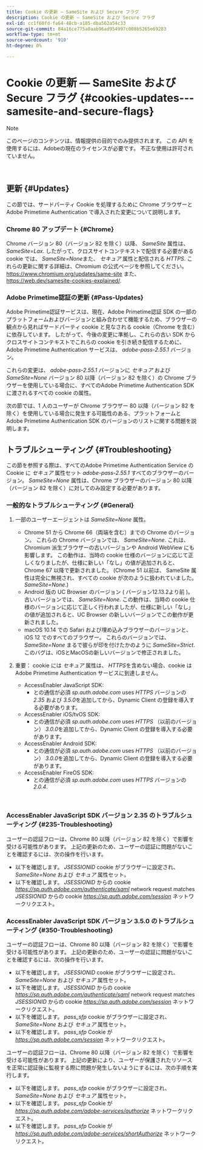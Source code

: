 ```yaml
---
title: Cookie の更新 — SameSite および Secure フラグ
description: Cookie の更新 — SameSite および Secure フラグ
exl-id: cc1f60fd-fa64-48cb-a185-dba562a54c33
source-git-commit: 84a16ce775a0aab96ad954997c008b5265e69283
workflow-type: tm+mt
source-wordcount: '910'
ht-degree: 0%

---
```


# Cookie の更新 — SameSite および Secure フラグ {#cookies-updates---samesite-and-secure-flags}

>[!NOTE]
>
>このページのコンテンツは、情報提供の目的でのみ提供されます。 この API を使用するには、Adobeの現在のライセンスが必要です。 不正な使用は許可されていません。

</br>


## 更新 {#Updates}

この節では、サードパーティ Cookie を処理するために Chrome ブラウザーとAdobe Primetime Authentication で導入された変更について説明します。



### Chrome 80 アップデート {#Chrome}

Chrome バージョン 80（バージョン 82 を除く）以降、 *SameSite* 属性は、 *SameSite=Lax*. したがって、クロスサイトコンテキストで配信する必要がある cookie では、 *SameSite=None*&#x200B;また、 *セキュア* 属性と配信される *HTTPS*. これらの更新に関する詳細は、Chromium の公式ページを参照してください。 <https://www.chromium.org/updates/same-site> また、 <https://web.dev/samesite-cookies-explained/>.


### Adobe Primetime認証の更新 {#Pass-Updates}

Adobe Primetime認証サービスは、現在、Adobe Primetime認証 SDK の一部のプラットフォームおよびバージョンと組み合わせて機能するため、ブラウザーの観点から見ればサードパーティ cookie と見なされる cookie（Chrome を含む）に依存しています。 したがって、今後の変更に準拠し、これらの古い SDK からクロスサイトコンテキストでこれらの cookie を引き続き配信するために、Adobe Primetime Authentication サービスは、 *adobe-pass-2.55.1* バージョン。

これらの変更は、 *adobe-pass-2.55.1* バージョンに *セキュア* および *SameSite=None* バージョン 80 以降（バージョン 82 を除く）の Chrome ブラウザーを使用している場合に、すべてのAdobe Primetime Authentication SDK に渡されるすべての cookie の属性。

次の節では、1 人のユーザーが Chrome ブラウザー 80 以降（バージョン 82 を除く）を使用している場合に発生する可能性のある、プラットフォームとAdobe Primetime Authentication SDK のバージョンのリストに関する問題を説明します。

## トラブルシューティング {#Troubleshooting}

この節を参照する際は、すべてのAdobe Primetime Authentication Service の Cookie に *セキュア* 属性セット *adobe-pass-2.55.1* すべてのブラウザーのバージョン。 *SameSite=None* 属性は、Chrome ブラウザーのバージョン 80 以降（バージョン 82 を除く）に対してのみ設定する必要があります。


### 一般的なトラブルシューティング {#General}

1. 一部のユーザーエージェントは *SameSite=None* 属性。

   - Chrome 51 から Chrome 66（両端を含む）までの Chrome のバージョン。 これらの Chrome バージョンでは、 *SameSite=None*. これは、Chromium 派生ブラウザーの古いバージョンや Android WebView にも影響します。 この動作は、当時の cookie 仕様のバージョンに応じて正しくなりましたが、仕様に新しい「なし」の値が追加されると、Chrome 67 以降で更新されました。 (Chrome 51 以前は、 SameSite 属性は完全に無視され、すべての cookie が次のように扱われていました。 *SameSite=None*.)
   - Android 版の UC Browser のバージョン ( バージョン12.13.2より前 )。古いバージョンでは、 *SameSite=None*. この動作は、当時の cookie 仕様のバージョンに応じて正しく行われましたが、仕様に新しい「なし」の値が追加されると、UC Browser の新しいバージョンでこの動作が更新されました。
   - macOS 10.14 での Safari および埋め込みブラウザーのバージョンと、iOS 12 でのすべてのブラウザー。 これらのバージョンでは、 *SameSite=None* まるで彼らが印を付けたかのように *SameSite=Strict*. このバグは、iOSとMacOSの新しいバージョンで修正されました。


1. 重要： cookie には *セキュア* 属性は、 *HTTPS*&#x200B;を含めない場合、cookie はAdobe Primetime Authentication サービスに到達しません。

   - AccessEnabler JavaScript SDK:
      - との通信が必須 *sp.auth.adobe.com* uses *HTTPS* バージョンの *2.35* および *3.5.0*&#x200B;を追加してから、Dynamic Client の登録を導入する必要があります。
   - AccessEnabler iOS/tvOS SDK:
      - との通信が必須 *sp.auth.adobe.com* uses *HTTPS* （以前のバージョン） *3.0.0*&#x200B;を追加してから、Dynamic Client の登録を導入する必要があります。
   - AccessEnabler Android SDK:
      - との通信が必須 *sp.auth.adobe.com* uses *HTTPS* （以前のバージョン） *3.0.0*&#x200B;を追加してから、Dynamic Client の登録を導入する必要があります。
   - AccessEnabler FireOS SDK:
      - との通信が必須 *sp.auth.adobe.com* uses *HTTPS* バージョンの *2.0.4*.

</br>

### AccessEnabler JavaScript SDK バージョン 2.35 のトラブルシューティング {#235-Troubleshooting}

ユーザーの認証フローは、Chrome 80 以降（バージョン 82 を除く）で影響を受ける可能性があります。 上記の更新のため、ユーザーの認証に問題がないことを確認するには、次の操作を行います。

- 以下を確認します。 *JSESSIONID* cookie がブラウザーに設定され、 *SameSite=None* および *セキュア* 属性セット。
- 以下を確認します。 *JSESSIONID* からの cookie *https://sp.auth.adobe.com/authenticate/saml* network request matches *JSESSIONID* からの cookie *https://sp.auth.adobe.com/session* ネットワークリクエスト。


### AccessEnabler JavaScript SDK バージョン 3.5.0 のトラブルシューティング {#350-Troubleshooting}

ユーザーの認証フローは、Chrome 80 以降（バージョン 82 を除く）で影響を受ける可能性があります。 上記の更新のため、ユーザーの認証に問題がないことを確認するには、次の操作を行います。

- 以下を確認します。 *JSESSIONID* cookie がブラウザーに設定され、 *SameSite=None* および *セキュア* 属性セット。
- 以下を確認します。 *JSESSIONID* からの cookie *https://sp.auth.adobe.com/authenticate/saml* network request matches *JSESSIONID* からの cookie *https://sp.auth.adobe.com/session* ネットワークリクエスト。
- 以下を確認します。 *pass\_sfp* cookie がブラウザーに設定され、 *SameSite=None* および *セキュア* 属性セット。
- 以下を確認します。 *pass\_sfp* Cookie が *https://sp.auth.adobe.com/session* ネットワークリクエスト。


ユーザーの認証フローは、Chrome 80 以降（バージョン 82 を除く）で影響を受ける可能性があります。 上記の更新により、ユーザーが保護されたリソースを正常に認証後に監視する際に問題が発生しないようにするには、次の手順を実行します。

- 以下を確認します。 *pass\_sfp* cookie がブラウザーに設定され、 *SameSite=None* および *セキュア* 属性セット。
- 以下を確認します。 *pass\_sfp* Cookie が *https://sp.auth.adobe.com/adobe-services/authorize* ネットワークリクエスト。
- 以下を確認します。 *pass\_sfp* Cookie が *https://sp.auth.adobe.com/adobe-services/shortAuthorize* ネットワークリクエスト。
